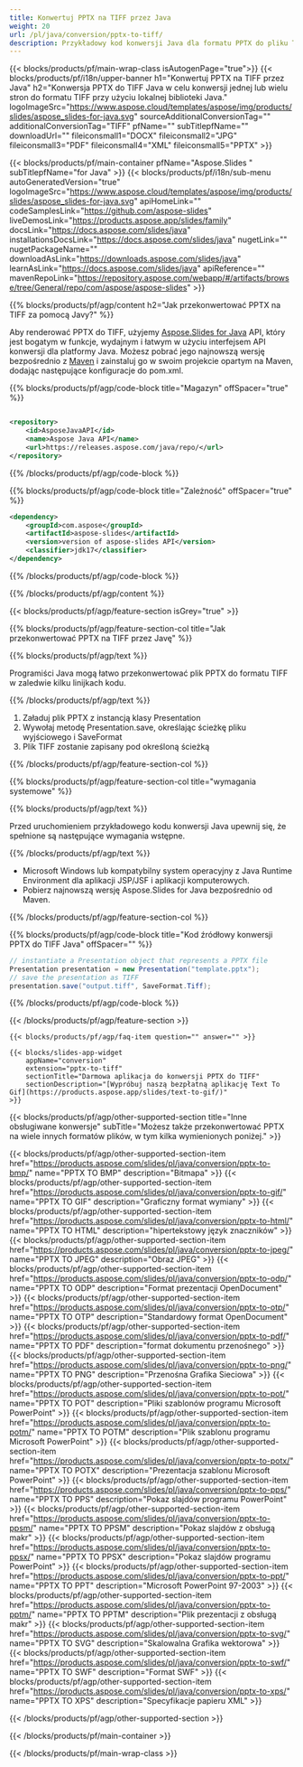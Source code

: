 ```yaml
---
title: Konwertuj PPTX na TIFF przez Java
weight: 20
url: /pl/java/conversion/pptx-to-tiff/ 
description: Przykładowy kod konwersji Java dla formatu PPTX do pliku TIFF. Użyj tego przykładowego kodu, aby wyeksportować prezentacje PowerPoint i OpenOffice do formatu TIFF w dowolnej aplikacji internetowej lub aplikacji opartej na języku Java.
---
```


{{< blocks/products/pf/main-wrap-class isAutogenPage="true">}}
{{< blocks/products/pf/i18n/upper-banner h1="Konwertuj PPTX na TIFF przez Java" h2="Konwersja PPTX do TIFF Java w celu konwersji jednej lub wielu stron do formatu TIFF przy użyciu lokalnej biblioteki Java." logoImageSrc="https://www.aspose.cloud/templates/aspose/img/products/slides/aspose_slides-for-java.svg" sourceAdditionalConversionTag="" additionalConversionTag="TIFF" pfName="" subTitlepfName="" downloadUrl="" fileiconsmall1="DOCX" fileiconsmall2="JPG" fileiconsmall3="PDF" fileiconsmall4="XML" fileiconsmall5="PPTX" >}}

{{< blocks/products/pf/main-container pfName="Aspose.Slides " subTitlepfName="for Java" >}}
{{< blocks/products/pf/i18n/sub-menu autoGeneratedVersion="true" logoImageSrc="https://www.aspose.cloud/templates/aspose/img/products/slides/aspose_slides-for-java.svg" apiHomeLink="" codeSamplesLink="https://github.com/aspose-slides" liveDemosLink="https://products.aspose.app/slides/family" docsLink="https://docs.aspose.com/slides/java" installationsDocsLink="https://docs.aspose.com/slides/java" nugetLink="" nugetPackageName="" downloadAsLink="https://downloads.aspose.com/slides/java" learnAsLink="https://docs.aspose.com/slides/java" apiReference="" mavenRepoLink="https://repository.aspose.com/webapp/#/artifacts/browse/tree/General/repo/com/aspose/aspose-slides" >}}

{{% blocks/products/pf/agp/content h2="Jak przekonwertować PPTX na TIFF za pomocą Javy?" %}}

 Aby renderować PPTX do TIFF, użyjemy
 [Aspose.Slides for Java](https://products.aspose.com/slides/pl/java)
 API, który jest bogatym w funkcje, wydajnym i łatwym w użyciu interfejsem API konwersji dla platformy Java. Możesz pobrać jego najnowszą wersję bezpośrednio z
 [Maven](https://repository.aspose.com/webapp/#/artifacts/browse/tree/General/repo/com/aspose/aspose-slides)
 i zainstaluj go w swoim projekcie opartym na Maven, dodając następujące konfiguracje do pom.xml.

{{% blocks/products/pf/agp/code-block title="Magazyn" offSpacer="true" %}}

```xml

<repository>
    <id>AsposeJavaAPI</id>
    <name>Aspose Java API</name>
    <url>https://releases.aspose.com/java/repo/</url>
</repository>

```

{{% /blocks/products/pf/agp/code-block %}}

{{% blocks/products/pf/agp/code-block title="Zależność" offSpacer="true" %}}

```xml
<dependency>
    <groupId>com.aspose</groupId>
    <artifactId>aspose-slides</artifactId>
    <version>version of aspose-slides API</version>
    <classifier>jdk17</classifier>
</dependency>

```

{{% /blocks/products/pf/agp/code-block %}}

{{% /blocks/products/pf/agp/content %}}

{{< blocks/products/pf/agp/feature-section isGrey="true" >}}

{{% blocks/products/pf/agp/feature-section-col title="Jak przekonwertować PPTX na TIFF przez Javę" %}}

{{% blocks/products/pf/agp/text %}}

 Programiści Java mogą łatwo przekonwertować plik PPTX do formatu TIFF w zaledwie kilku linijkach kodu.

{{% /blocks/products/pf/agp/text %}}

1. Załaduj plik PPTX z instancją klasy Presentation
1. Wywołaj metodę Presentation.save, określając ścieżkę pliku wyjściowego i SaveFormat
1. Plik TIFF zostanie zapisany pod określoną ścieżką

{{% /blocks/products/pf/agp/feature-section-col %}}

{{% blocks/products/pf/agp/feature-section-col title="wymagania systemowe" %}}

{{% blocks/products/pf/agp/text %}}

 Przed uruchomieniem przykładowego kodu konwersji Java upewnij się, że spełnione są następujące wymagania wstępne.

{{% /blocks/products/pf/agp/text %}}

- Microsoft Windows lub kompatybilny system operacyjny z Java Runtime Environment dla aplikacji JSP/JSF i aplikacji komputerowych.
- Pobierz najnowszą wersję Aspose.Slides for Java bezpośrednio od Maven.

{{% /blocks/products/pf/agp/feature-section-col %}}

{{% blocks/products/pf/agp/code-block title="Kod źródłowy konwersji PPTX do TIFF Java" offSpacer="" %}}

```cs
// instantiate a Presentation object that represents a PPTX file
Presentation presentation = new Presentation("template.pptx");
// save the presentation as TIFF
presentation.save("output.tiff", SaveFormat.Tiff);   

```

{{% /blocks/products/pf/agp/code-block %}}

{{< /blocks/products/pf/agp/feature-section >}}

    {{< blocks/products/pf/agp/faq-item question="" answer="" >}}
 

<!-- aboutfile Starts -->

<!-- aboutfile Ends -->

    {{< blocks/slides-app-widget 
        appName="conversion"
        extension="pptx-to-tiff"
        sectionTitle="Darmowa aplikacja do konwersji PPTX do TIFF" 
        sectionDescription="[Wypróbuj naszą bezpłatną aplikację Text To Gif](https://products.aspose.app/slides/text-to-gif/)" 
    >}}
    
{{< blocks/products/pf/agp/other-supported-section title="Inne obsługiwane konwersje" subTitle="Możesz także przekonwertować PPTX na wiele innych formatów plików, w tym kilka wymienionych poniżej." >}}

{{< blocks/products/pf/agp/other-supported-section-item href="https://products.aspose.com/slides/pl/java/conversion/pptx-to-bmp/" name="PPTX TO BMP" description="Bitmapa" >}}
{{< blocks/products/pf/agp/other-supported-section-item href="https://products.aspose.com/slides/pl/java/conversion/pptx-to-gif/" name="PPTX TO GIF" description="Graficzny format wymiany" >}}
{{< blocks/products/pf/agp/other-supported-section-item href="https://products.aspose.com/slides/pl/java/conversion/pptx-to-html/" name="PPTX TO HTML" description="hipertekstowy język znaczników" >}}
{{< blocks/products/pf/agp/other-supported-section-item href="https://products.aspose.com/slides/pl/java/conversion/pptx-to-jpeg/" name="PPTX TO JPEG" description="Obraz JPEG" >}}
{{< blocks/products/pf/agp/other-supported-section-item href="https://products.aspose.com/slides/pl/java/conversion/pptx-to-odp/" name="PPTX TO ODP" description="Format prezentacji OpenDocument" >}}
{{< blocks/products/pf/agp/other-supported-section-item href="https://products.aspose.com/slides/pl/java/conversion/pptx-to-otp/" name="PPTX TO OTP" description="Standardowy format OpenDocument" >}}
{{< blocks/products/pf/agp/other-supported-section-item href="https://products.aspose.com/slides/pl/java/conversion/pptx-to-pdf/" name="PPTX TO PDF" description="format dokumentu przenośnego" >}}
{{< blocks/products/pf/agp/other-supported-section-item href="https://products.aspose.com/slides/pl/java/conversion/pptx-to-png/" name="PPTX TO PNG" description="Przenośna Grafika Sieciowa" >}}
{{< blocks/products/pf/agp/other-supported-section-item href="https://products.aspose.com/slides/pl/java/conversion/pptx-to-pot/" name="PPTX TO POT" description="Pliki szablonów programu Microsoft PowerPoint" >}}
{{< blocks/products/pf/agp/other-supported-section-item href="https://products.aspose.com/slides/pl/java/conversion/pptx-to-potm/" name="PPTX TO POTM" description="Plik szablonu programu Microsoft PowerPoint" >}}
{{< blocks/products/pf/agp/other-supported-section-item href="https://products.aspose.com/slides/pl/java/conversion/pptx-to-potx/" name="PPTX TO POTX" description="Prezentacja szablonu Microsoft PowerPoint" >}}
{{< blocks/products/pf/agp/other-supported-section-item href="https://products.aspose.com/slides/pl/java/conversion/pptx-to-pps/" name="PPTX TO PPS" description="Pokaz slajdów programu PowerPoint" >}}
{{< blocks/products/pf/agp/other-supported-section-item href="https://products.aspose.com/slides/pl/java/conversion/pptx-to-ppsm/" name="PPTX TO PPSM" description="Pokaz slajdów z obsługą makr" >}}
{{< blocks/products/pf/agp/other-supported-section-item href="https://products.aspose.com/slides/pl/java/conversion/pptx-to-ppsx/" name="PPTX TO PPSX" description="Pokaz slajdów programu PowerPoint" >}}
{{< blocks/products/pf/agp/other-supported-section-item href="https://products.aspose.com/slides/pl/java/conversion/pptx-to-ppt/" name="PPTX TO PPT" description="Microsoft PowerPoint 97-2003" >}}
{{< blocks/products/pf/agp/other-supported-section-item href="https://products.aspose.com/slides/pl/java/conversion/pptx-to-pptm/" name="PPTX TO PPTM" description="Plik prezentacji z obsługą makr" >}}
{{< blocks/products/pf/agp/other-supported-section-item href="https://products.aspose.com/slides/pl/java/conversion/pptx-to-svg/" name="PPTX TO SVG" description="Skalowalna Grafika wektorowa" >}}
{{< blocks/products/pf/agp/other-supported-section-item href="https://products.aspose.com/slides/pl/java/conversion/pptx-to-swf/" name="PPTX TO SWF" description="Format SWF" >}}
{{< blocks/products/pf/agp/other-supported-section-item href="https://products.aspose.com/slides/pl/java/conversion/pptx-to-xps/" name="PPTX TO XPS" description="Specyfikacje papieru XML" >}}

{{< /blocks/products/pf/agp/other-supported-section >}}

{{< /blocks/products/pf/main-container >}}
    
{{< /blocks/products/pf/main-wrap-class >}}